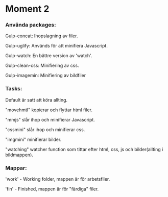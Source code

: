 # Moment 2

### Använda packages:
Gulp-concat: Ihopslagning av filer.

Gulp-uglify: Används för att minifiera Javascript.

Gulp-watch: En bättre version av 'watch'.

Gulp-clean-css: Minifiering av css.

Gulp-imagemin: Minifiering av bildfiler


### Tasks:
Default är satt att köra allting.

"movehmtl" kopierar och flyttar html filer.

"mmjs" slår ihop och minifierar Javascript.

"cssmini" slår ihop och minifierar css.

"imgmini" minifierar bilder.

"watching" watcher function som tittar efter html, css, js och bilder(allting i bildmappen).

### Mappar:
'work' - Working folder, mappen är för arbetsfiler.

'fin' - Finished, mappen är för "färdiga" filer.
